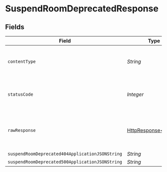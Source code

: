 # SuspendRoomDeprecatedResponse


## Fields

| Field                                                                                                                    | Type                                                                                                                     | Required                                                                                                                 | Description                                                                                                              |
| ------------------------------------------------------------------------------------------------------------------------ | ------------------------------------------------------------------------------------------------------------------------ | ------------------------------------------------------------------------------------------------------------------------ | ------------------------------------------------------------------------------------------------------------------------ |
| `contentType`                                                                                                            | *String*                                                                                                                 | :heavy_check_mark:                                                                                                       | HTTP response content type for this operation                                                                            |
| `statusCode`                                                                                                             | *Integer*                                                                                                                | :heavy_check_mark:                                                                                                       | HTTP response status code for this operation                                                                             |
| `rawResponse`                                                                                                            | [HttpResponse<byte[]>](https://docs.oracle.com/en/java/javase/11/docs/api/java.net.http/java/net/http/HttpResponse.html) | :heavy_minus_sign:                                                                                                       | Raw HTTP response; suitable for custom response parsing                                                                  |
| `suspendRoomDeprecated404ApplicationJSONString`                                                                          | *String*                                                                                                                 | :heavy_minus_sign:                                                                                                       | N/A                                                                                                                      |
| `suspendRoomDeprecated500ApplicationJSONString`                                                                          | *String*                                                                                                                 | :heavy_minus_sign:                                                                                                       | N/A                                                                                                                      |